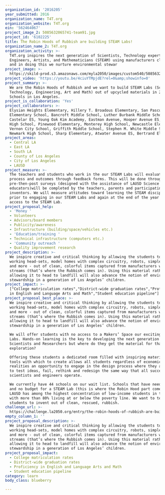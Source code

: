 ```yaml
---
organization_id: '2016205'
year_submitted: 2016
organization_name: T4T.org
organization_website: T4T.org
ein: '562464067'
project_image_2: 5085632065741-team91.jpg
project_id: '6102225'
title: The Robin Hoods of Rubbish are building STEAM Labs!
organization_name_2: T4T.org
organization_activity: >-
  T4T.org inspires the next generation of Scientists, Technology experts,
  Engineers, Artists, and Mathematicians (STEAM) using manufacturers clean waste
  and in doing this we nurture environmental stewar
project_image: >-
  https://skild-prod.s3.amazonaws.com/myla2050/images/custom540/5085632065741-team91.jpg
project_video: 'https://youtu.be/4ciuYTMpjdE?rel=0&amp;showinfo=0'
project_summary: >-
  We are the Robin Hoods of Rubbish and we want to build STEAM Labs (Science,
  Technology, Engineering, Art and Math) out of upcycled materials in 20 Title 1
  Schools in Los Angeles.
project_is_collaboration: 'Yes'
project_collaborators: >-
  Elysian Heights Elementary, Hillery T. Broadous Elementary, San Pascual Avenue
  Elementary School, Bancroft Middle School, Luther Burbank Middle School,
  Castelar ES, Young Oak Kim Academy, Eastman Avenue, Hooper Avenue ES, STEAM
  High School, Pinewood Elementary, Monterey High School, Newcastle Elementary,
  Vernon City School, Griffith Middle School, Stephen M. White Middle School,
  Newmark High School, Sharp Elementary, Atwater Avenue ES, Bertrand Elementary
project_areas:
  - Central LA
  - East LA
  - South LA
  - County of Los Angeles
  - City of Los Angeles
  - LAUSD
project_measure: >-
  The teachers and students who work in the our STEAM Labs will evaluate the
  process and outcomes through feedback forms. This will be done through
  pre-then-post surveys (designed with the assistance of LAUSD Science
  educators)will be completed by the teachers, parents and participating young
  inventors. We will measure attitudes toward learning the STEAM disciplines
  prior to engaging in our STEAM Labs and again at the end of the year with
  access to the STEAM Lab.
project_proposal_help:
  - 'Money '
  - Volunteers
  - Advisors/board members
  - Publicity/awareness
  - Infrastructure (building/space/vehicles etc.)
  - 'Education/training '
  - Technical infrastructure (computers etc.)
  - 'Community outreach '
  - Quality improvement research
project_description: >-
  We inspire creative and critical thinking by allowing the students to create
  working head-sets, model homes with complex circuitry, robots, simple engines
  and more - out of clean, colorful items captured from manufacturers waste
  streams (that’s where the Rubbish comes in). Using this material rather than
  allowing it to head to landfill will also advance the notion of environmental
  stewardship in a generation of Los Angeles’ children.
project_impact: >-
  ["College matriculation rates","District-wide graduation rates","Proficiency
  in English and Language Arts and Math","Student education pipeline"]
project_proposal_best_place: >-
  We inspire creative and critical thinking by allowing the students to create
  working head-sets, model homes with complex circuitry, robots, simple engines
  and more - out of clean, colorful items captured from manufacturers waste
  streams (that’s where the Rubbish comes in). Using this material rather than
  allowing it to head to landfill will also advance the notion of environmental
  stewardship in a generation of Los Angeles’ children.

  We will offer students with no access to a Makers’ Space our exciting STEAM
  Labs. Hands-on learning is the key to developing the next generation of
  Scientists and Researchers but where do they get the material for that
  exploration? 

  Offering these students a dedicated room filled with inspiring materials and
  tools with which to create allows all students regardless of economic
  realities an opportunity to engage in the design process where they are able
  to test ideas, fail, rethink and redesign the same way that all successful
  scientists and engineers operate.  

  We currently have 44 schools on our wait list. Schools that have need, room,
  and no budget for a STEAM Lab (this is where the Robin Hood part comes in).
  LAUSD has among the highest concentration of low-income students in the state,
  with more than 80% living at or below the poverty line. We want to teach these
  students to invent out of clean, rescued, rubbish.
challenge_url: >-
  https://challenge.la2050.org/entry/the-robin-hoods-of-rubbish-are-building-steam-labs!
empty_column_1: ''
project_proposal_description: >-
  We inspire creative and critical thinking by allowing the students to create
  working head-sets, model homes with complex circuitry, robots, simple engines
  and more - out of clean, colorful items captured from manufacturers waste
  streams (that’s where the Rubbish comes in). Using this material rather than
  allowing it to head to landfill will also advance the notion of environmental
  stewardship in a generation of Los Angeles’ children.
project_proposal_impact:
  - College matriculation rates
  - District-wide graduation rates
  - Proficiency in English and Language Arts and Math
  - Student education pipeline
category: learn
body_class: blueberry

---
```

